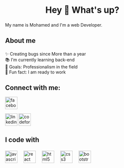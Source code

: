 <h1 align="center">Hey 👋 What's up?</h1>

###

<p align="left">My name is Mohamed and I'm a web Developer.</p>

###

<h2 align="left">About me</h2>

###

<p align="left">✨ Creating bugs since More than a year<br>📚 I'm currently learning back-end<br>🎯 Goals: Professionalism in the field<br>🎲 Fun fact: I am ready to work</p>

###
 <h2 align="left">Connect with me:</h2>
 <a href="https://www.facebook.com/profile.php?id=61551070234984"> <img src="https://cdn.jsdelivr.net/gh/devicons/devicon/icons/facebook/facebook-original.svg"  href="https://www.facebook.com/profile.php?id=61551070234984" height="40" alt="facebook logo"  /></a>

<a href="https://www.linkedin.com/in/mohamed-reda-801b2a297/"><img src="https://cdn.jsdelivr.net/gh/devicons/devicon/icons/linkedin/linkedin-original.svg" href="https://www.linkedin.com/in/mohamed-reda-801b2a297/" height="40" alt="linkedin logo"  /></a>
<a href="https://codeforces.com/profile/mohamedredaodah89"><img src="https://cdn.jsdelivr.net/gh/devicons/devicon/icons/codeforces/codeforces-original.svg" href="https://www.linkedin.com/in/mohamed-reda-801b2a297/" height="40" alt="codeforces logo"  /></a>
<h2 align="left">I code with</h2>

###

<div align="left">
  <img src="https://cdn.jsdelivr.net/gh/devicons/devicon/icons/javascript/javascript-original.svg" height="40" alt="javascript logo"  />
  <img width="12" />
  <img src="https://cdn.jsdelivr.net/gh/devicons/devicon/icons/react/react-original.svg" height="40" alt="react logo"  />
  <img width="12" />
  <img src="https://cdn.jsdelivr.net/gh/devicons/devicon/icons/html5/html5-original.svg" height="40" alt="html5 logo"  />
  <img width="12" />
  <img src="https://cdn.jsdelivr.net/gh/devicons/devicon/icons/css3/css3-original.svg" height="40" alt="css3 logo"  />
  <img width="12" />
  <img src="https://cdn.jsdelivr.net/gh/devicons/devicon/icons/bootstrap/bootstrap-original.svg" height="40" alt="bootstrap logo"  />
</div>

###
